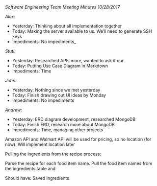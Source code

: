 _Software Engineering Team Meeting Minutes 10/28/2017_


_Alex:_
- Yesterday: Thinking about all implementation together
- Today: Making the server available to us. We’ll need to generate SSH keys
- Impediments: No impediments_


_Stuti:_
- Yesterday: Researched APIs more, wanted to ask if our 
- Today: Putting Use Case Diagram in Markdown 
- Impediments: Time


_John:_
- Yesterday: Nothing since we met yesterday
- Today: Finish drawing out UI ideas by Monday
- Impediments: No impediments


_Andrew:_
- Yesterday: ERD diagram development, researched MongoDB
- Today: Finish ERD, research more about MongoDB
- Impediments: Time, managing other projects

Amazon API and Walmart API will be used for pricing, so no location (for now). Will implement location later

Pulling the ingredients from the recipe process:

Parse the recipe for each food item name. Pull the food item names from the ingredients table and 

Should have: Saved Ingredients
